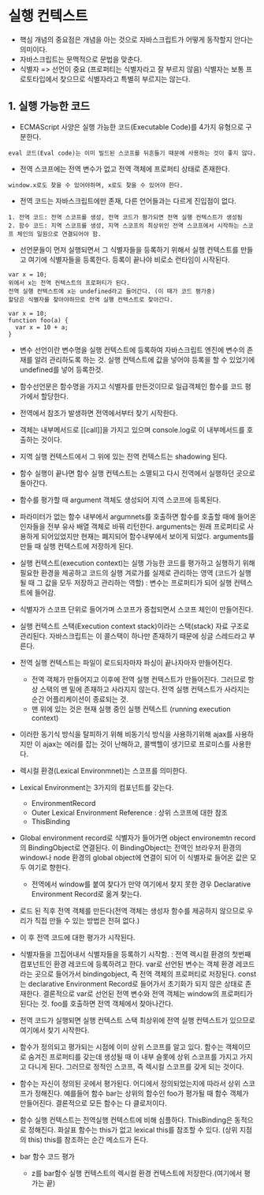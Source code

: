 # 실행 컨텍스트
- 핵심 개념의 중요점은 개념을 아는 것으로 자바스크립트가 어떻게 동작할지 안다는 의미이다.
- 자바스크립트는 문맥적으로 문법을 맞춘다.
- 식별자 => 선언이 중요 (프로퍼티는 식별자라고 잘 부르지 않음) 식별자는 보통 프로토타입에서 찾으므로 식별자라고 특별히 부르지는 않는다.
## 1. 실행 가능한 코드
- ECMAScript 사양은 실행 가능한 코드(Executable Code)를 4가지 유형으로 구분한다.
```
eval 코드(Eval code)는 이미 빌드된 스코프를 뒤흔들기 때문에 사용하는 것이 좋지 않다.
```
- 전역 스코프에는 전역 변수가 없고 전역 객체에 프로퍼티 상태로 존재한다.
```
window.x로도 찾을 수 있어야하며, x로도 찾을 수 있어야 한다.
```
- 전역 코드는 자바스크립트에만 존재, 다른 언어들과는 다르게 진입점이 없다.
```
1. 전역 코드: 전역 스코프를 생성, 전역 코드가 평가되면 전역 실행 컨텍스트가 생성됨
2. 함수 코드: 지역 스코프를 생성, 지역 스코프의 최상위인 전역 스코프에서 시작하는 스코프 체인의 일원으로 연결되어야 함.
```

- 선언문들이 먼저 실행되면서 그 식별자들을 등록하기 위해서 실행 컨텍스트를 만들고 여기에 식별자들을 등록한다. 등록이 끝나야 비로소 런타임이 시작된다.

```
var x = 10;
위에서 x는 전역 컨텍스트의 프로퍼티가 된다.
전역 실행 컨텍스트에 x는 undefined라고 들어간다. (이 때가 코드 평가중)
할당은 식별자를 찾아야하므로 전역 실행 컨텍스트로 찾아간다.

var x = 10;
function foo(a) {
  var x = 10 + a;
}

```
- 변수 선언이란 변수명을 실행 컨텍스트에 등록하여 자바스크립트 엔진에 변수의 존재를 알려 관리하도록 하는 것. 실행 컨텍스트에 값을 넣어야 등록을 할 수 있었기에 undefined를 넣어 등록한것.
- 함수선언문은 함수명을 가지고 식별자를 만든것이므로 일급객체인 함수를 코드 평가에서 할당한다.
- 전역에서 참조가 발생하면 전역에서부터 찾기 시작한다.
- 객체는 내부메서드로 [[call]]을 가지고 있으며 console.log로 이 내부메서드를 호출하는 것이다.
- 지역 실행 컨텍스트에서 그 위에 있는 전역 컨텍스트는 shadowing 된다.
- 함수 실행이 끝나면 함수 실행 컨텍스트는 소멸되고 다시 전역에서 실행하던 곳으로 돌아간다.
- 함수를 평가할 때 argument 객체도 생성되어 지역 스코프에 등록된다.
- 파라미터가 없는 함수 내부에서 argumnets를 호출하면 함수를 호출할 때에 들어온 인자들을 전부 유사 배열 객체로 바꿔 리턴한다. arguments는 원래 프로퍼티로 사용하게 되어있었지만 현재는 폐지되어 함수내부에서 보이게 되었다. arguments를 만들 때 실행 컨텍스트에 저장하게 된다.
- 실행 컨텍스트(execution context)는 실행 가능한 코드를 평가하고 실행하기 위해 필요한 환경을 제공하고 코드의 실행 겨로가를 실제로 관리하는 영역 (코드가 실행될 때 그 값을 모두 저장하고 관리하는 역할) : 변수는 프로퍼티가 되어 실행 컨텍스트에 들어감.
- 식별자가 스코프 단위로 들어가며 스코프가 중첩되면서 스코프 체인이 만들어진다.
- 실행 컨텍스트 스택(Execution context stack)이라는 스택(stack) 자료 구조로 관리된다. 자바스크립트는 이 콜스택이 하나만 존재하기 때문에 싱글 스레드라고 부른다.
- 전역 실행 컨텍스트는 파일이 로드되자마자 파싱이 끝나자마자 만들어진다.
  - 전역 객체가 만들어지고 이후에 전역 실행 컨텍스트가 만들어진다. 그러므로 항상 스택의 맨 밑에 존재하고 사라지지 않는다. 전역 실행 컨텍스트가 사라지는 순간 어플리케이션이 종료되는 것.
  - 맨 위에 있는 것은 현재 실행 중인 실행 컨텍스트 (running execution context)
- 이러한 동기식 방식을 탈피하기 위해 비동기식 방식을 사용하기위해 ajax를 사용하지만 이 ajax는 에러를 잡는 것이 난해하고, 콜백헬이 생기므로 프로미스를 사용한다.
- 렉시컬 환경(Lexical Environmnet)는 스코프를 의미한다.

- Lexical Environment는 3가지의 컴포넌트를 갖는다.
  - EnvironmentRecord
  - Outer Lexical Environment Reference : 상위 스코프에 대한 참조
  - ThisBinding

- Global environment record로 식별자가 들어가면 object environemtn record의 BindingObject로 연결된다. 이 BindingObject는 전역인 브라우저 환경의 window나 node 환경의 global object에 연결이 되어 이 식별자로 들어온 값은 모두 여기로 향한다.
  - 전역에서 window를 붙여 찾다가 만약 여기에서 찾지 못한 경우 Declarative Environment Record로 옮겨 찾는다.
- 로드 된 직후 전역 객체를 만든다(전역 객체는 생성자 함수를 제공하지 않으므로 우리가 직접 만들 수 있는 방법은 전혀 없다.)
- 이 후 전역 코드에 대한 평가가 시작된다.
- 식별자들을 끄집어내서 식별자들을 등록하기 시작함. : 전역 렉시컬 환경의 첫번째 컴포넌트인 환경 레코드에 등록하려고 한다. var로 선언된 변수는 객체 환경 레코드라는 곳으로 들어가서 bindingobject, 즉 전역 객체의 프로퍼티로 저장된다. const는 declarative Environment Record로 들어가서 초기화가 되지 않은 상태로 존재한다. 결론적으로 var로 선언된 전역 변수와 전역 객체는 window의 프로퍼티가 된다는 것. foo를 호출하면 전역 객체에서 찾아나간다.
- 전역 코드가 실행되면 실행 컨텍스트 스택 최상위에 전역 실행 컨텍스트가 있으므로 여기에서 찾기 시작한다.
- 함수가 정의되고 평가되는 시점에 이미 상위 스코프를 알고 있다. 함수는 객체이므로 숨겨진 프로퍼티를 갖는데 생성될 때 이 내부 슬롯에 상위 스코프를 가지고 가지고 다니게 된다. 그러므로 정적인 스코프, 즉 렉시컬 스코프를 갖게 되는 것이다.
- 함수는 자신이 정의된 곳에서 평가된다. 어디에서 정의되었는지에 따라서 상위 스코프가 정해진다. 예를들어 함수 bar는 상위의 함수인 foo가 평가될 때 함수 객체가 만들어진다. 결론적으로 모든 함수는 다 클로저이다.
- 함수 실행 컨텍스트는 전역실행 컨텍스트에 비해 심플하다. ThisBinding은 동적으로 정해진다. 화살표 함수는 this가 없고 lexical this를 참조할 수 있다. (상위 지점의 this) this를 참조하는 순간 메소드가 돈다.
- bar 함수 코드 평가
  - z를 bar함수 실행 컨텍스트의 렉시컬 환경 컨텍스트에 저장한다.(여기에서 평가는 끝)
  